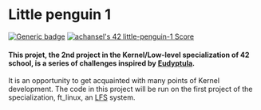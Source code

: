 # Little penguin 1
[![Generic badge](https://img.shields.io/static/v1?label=Skills&message=C%2C%20Linux%2C%20Kernel&color=red&style=for-the-badge)](https://shields.io/)
[![achansel's 42 little-penguin-1 Score](https://badge42.vercel.app/api/v2/cl23cxs1j002509mbpg1bd1bu/project/2943565)](https://github.com/JaeSeoKim/badge42)
#### This projet, the 2nd project in the Kernel/Low-level specialization of 42 school, is a series of challenges inspired by [Eudyptula](http://eudyptula-challenge.org/).

It is an opportunity to get acquainted with many points of Kernel development.
The code in this project will be run on the first project of the specialization, ft_linux, an [LFS](https://www.linuxfromscratch.org/) system.
